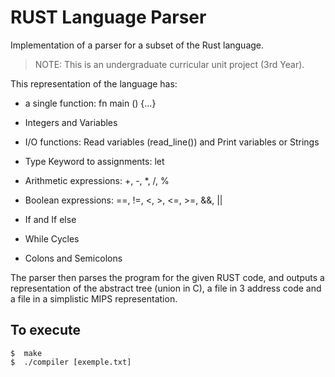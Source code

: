 # RUST Language Parser

Implementation of a parser for a subset of the Rust language.

> NOTE: This is an undergraduate curricular unit project (3rd Year).

This representation of the language has:

- a single function: fn main () {...}

- Integers and Variables

- I/O functions: Read variables (read_line()) and Print variables or Strings

- Type Keyword to assignments: let 

- Arithmetic expressions: +, -, *, /, %

- Boolean expressions: ==, !=, <, >, <=, >=, &&, ||

- If and If else

- While Cycles

- Colons and Semicolons

The parser then parses the program for the given RUST code, and outputs a representation of the abstract tree (union in C), a file in 3 address code and a file in a simplistic MIPS representation.

## To execute

```
$  make
$  ./compiler [exemple.txt]
```
